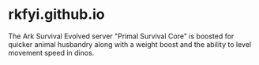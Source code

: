 # rkfyi.github.io
The Ark Survival Evolved server "Primal Survival Core" is boosted for quicker animal husbandry along with a weight boost and the ability to level movement speed in dinos.
